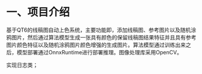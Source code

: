 # 一、项目介绍

基于QT6的线稿图自动上色系统，主要功能即，添加线稿图、参考图片以及随机涂鸦图片，然后通过算法模型生成一张具有颜色的保留线稿图结果特征并且具有参考图片颜色特征以及随机涂鸦图片颜色增强的生成图片。算法模型通过训练出来之后，模型部署通过OnnxRuntime进行部署推理。图像处理库采用OpenCV。

实现日志类；